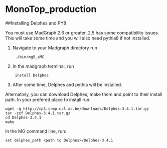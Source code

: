 # MonoTop_production

##Installing Delphes and PY8

You must use MadGraph 2.6 or greater, 2.5 has some compatibility issues. This will take some time and you will also need pythia8 if not installed.

1. Navigate to your Madgraph directory run 

        ./bin/mg5_aMC

2. In the madgraph terminal, run 


        install Delphes 

3. After some time, Delphes and pythia will be installed.

Alternativly, you can download Delphes, make them and point to their install path. In your prefered place to install run:

    wget -q http://cp3.irmp.ucl.ac.be/downloads/Delphes-3.4.1.tar.gz
    tar -zxf Delphes-3.4.1.tar.gz
    cd Delphes-3.4.1
    make

In the MG command line, run:

    set delphes_path <path to Delphes>/Delphes-3.4.1
